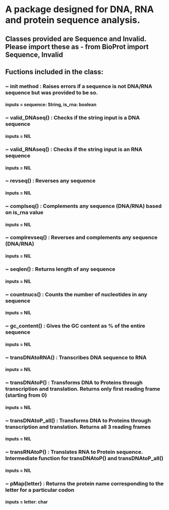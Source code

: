  # A package designed for DNA, RNA and protein sequence analysis.
 ## Classes provided are Sequence and Invalid. Please import these as - from BioProt import Sequence, Invalid
 ## Fuctions included in the class:
 ### ~ init method : Raises errors if a sequence is not DNA/RNA sequence but was provided to be so. 
   #### inputs = sequence: String, is_rna: boolean
 ### ~ valid_DNAseq() : Checks if the string input is a DNA sequence
   #### inputs = NIL
 ### ~ valid_RNAseq() : Checks if the string input is an RNA sequence
   #### inputs = NIL
 ### ~ revseq() : Reverses any sequence
   #### inputs = NIL
 ### ~ complseq() : Complements any sequence (DNA/RNA) based on is_rna value
  #### inputs = NIL
### ~ complrevseq() : Reverses and complements any sequence (DNA/RNA)
  #### inputs = NIL
### ~ seqlen() : Returns length of any sequence
  #### inputs = NIL
### ~ countnucs() : Counts the number of nucleotides in any sequence
  #### inputs = NIL
### ~ gc_content() : Gives the GC content as % of the entire sequence
  #### inputs = NIL
### ~ transDNAtoRNA() : Transcribes DNA sequence to RNA
  #### inputs = NIL
### ~ transDNAtoP() : Transforms DNA to Proteins through transcription and translation. Returns only first reading frame (starting from 0)
  #### inputs = NIL
### ~ transDNAtoP_all() : Transforms DNA to Proteins through transcription and translation. Returns all 3 reading frames 
  #### inputs = NIL
### ~ transRNAtoP() : Translates RNA to Protein sequence. Intermediate function for transDNAtoP() and transDNAtoP_all()
  #### inputs = NIL
### ~ pMap(letter) : Returns the protein name corresponding to the letter for a particular codon
  #### inputs = letter: char
    
